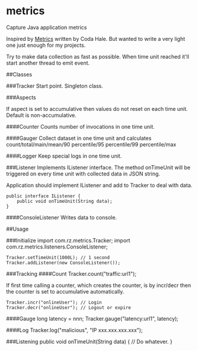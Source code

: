 metrics
=======

Capture Java application metrics

Inspired by [Metrics](http://metrics.codahale.com/) written by Coda Hale. But wanted to write a very light one just enough for my projects.

Try to make data collection as fast as possible. When time unit reached it'll start another thread to emit event.

##Classes

###Tracker
Start point. Singleton class.

###Aspects

If aspect is set to accumulative then values do not reset on each time unit. Default is non-accumulative.

####Counter
Counts number of invocations in one time unit.

####Gauger
Collect dataset in one time unit and calculates count/total/main/mean/90 percentile/95 percentile/99 percentile/max

####Logger
Keep special logs in one time unit.

###Listener
Implements IListener interface. The method onTimeUnit will be triggered on every time unit with collected data in JSON string.

Application should implement IListener and add to Tracker to deal with data.

    public interface IListener {
        public void onTimeUnit(String data);
    }

####ConsoleListener
Writes data to console.

##Usage

###Initialize
    import com.rz.metrics.Tracker;
    import com.rz.metrics.listeners.ConsoleListener;
    
    Tracker.setTimeUnit(1000L); // 1 second
    Tracker.addListener(new ConsoleListener());

###Tracking
####Count
    Tracker.count("traffic:url1");

If first time calling a counter, which creates the counter, is by incr/decr then the counter is set to accumulative automatically.

    Tracker.incr("onlineUser"); // Login
    Tracker.decr("onlineUser"); // Logout or expire

####Gauge
    long latency = nnn;
    Tracker.gauge("latency:url1", latency);

####Log
    Tracker.log("malicious", "IP xxx.xxx.xxx.xxx");

###Listening
    public void onTimeUnit(String data) {
        // Do whatever.
    }
